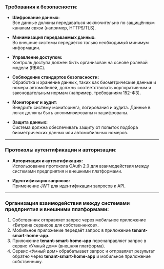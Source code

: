 ### Требования к безопасности:

- **Шифрование данных:**  
  Все данные должны передаваться исключительно по защищённым каналам связи (например, HTTPS/TLS).

- **Минимизация передаваемых данных:**  
  Во внешние системы передаётся только необходимый минимум информации.

- **Управление доступом:**  
  Контроль доступа должен быть организован на основе ролевой модели (RBAC).

- **Соблюдение стандартов безопасности:**  
  Обработка и хранение данных, таких как биометрические данные и номера автомобилей, должны соответствовать корпоративным и законодательным нормам (например, требованиям 152-ФЗ).

- **Мониторинг и аудит:**  
  Внедрить систему мониторинга, логирования и аудита. Данные в логах должны быть анонимизированы и зашифрованы.

- **Защита данных:**  
  Система должна обеспечивать защиту от попыток подбора биометрических данных или автомобильных номеров.

---

### Протоколы аутентификации и авторизации:

- **Авторизация и аутентификация:**  
  Использование протокола OAuth 2.0 для взаимодействия между системами предприятия и внешними платформами.

- **Идентификация запросов:**  
  Применение JWT для идентификации запросов к API.

---

### Организация взаимодействия между системами предприятия и внешними платформами:

1. Собственник отправляет запрос через мобильное приложение «Витрина сервисов для собственников».  
2. Мобильное приложение передаёт запрос в приложение **tenant-smart-home-app**.  
3. Приложение **tenant-smart-home-app** перенаправляет запрос в сервис «Умный дом» (внешняя платформа).  
4. Сервис «Умный дом» обрабатывает запрос и отправляет результат обратно через **tenant-smart-home-app** и мобильное приложение собственнику.